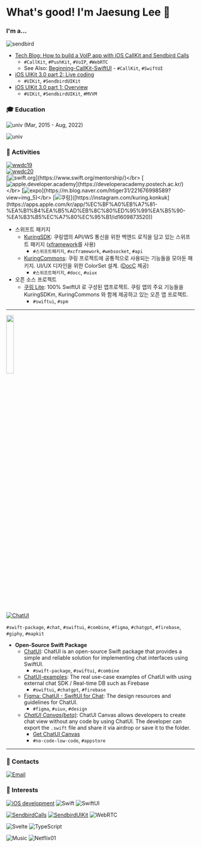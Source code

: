 # What's good! I'm Jaesung Lee 👋

### I'm a...

![sendbird](https://img.shields.io/badge/Software_engineer_(Client_iOS)-Sendbird,_Inc.-825eeb?style=for-the-badge)
- [Tech Blog: How to build a VoIP app with iOS CallKit and Sendbird Calls](https://sendbird.com/developer/tutorials/make-local-calls-with-callkit-and-sendbird-calls)
  - `#CallKit`, `#PushKit`, `#VoIP`, `#WebRTC`
  - See Also: [Beginning-CallKit-SwiftUI](https://github.com/jaesung-0o0/Beginning-CallKit-SwiftUI) - `#CallKit`, `#SwiftUI`
- [iOS UIKit 3.0 part 2: Live coding](https://www.youtube.com/watch?v=P1l2k4VMWCY)
  - `#UIKit`, `#SendbirdUIKit`
- [iOS UIKit 3.0 part 1: Overview](https://www.youtube.com/watch?v=esn1v0f13Os)
  - `#UIKit`, `#SendbirdUIKit`, `#MVVM`

### 🎓 Education
![univ (Mar, 2015 - Aug, 2022)](https://img.shields.io/badge/ELECTRICAL_AND_ELECTRONICS_ENGINEERING-Konkuk_univ.-036b40?style=for-the-badge)

![univ](https://img.shields.io/badge/2019_Global_Student_Institute-State_University_of_New_York_@_Stony_Brook-990000?style=for-the-badge)

### 🏅 Activities

[![wwdc19](https://img.shields.io/badge/WWDC19_Scholarship-Winner-999999?style=for-the-badge&logo=apple&logoColor=white)](https://blog.naver.com/dreamkonkuk/221537896778)</br>
[![wwdc20](https://img.shields.io/badge/WWDC20_Swift_Student_Challenge-Winner-999999?style=for-the-badge&logo=apple&logoColor=white)](http://www.konkuk.ac.kr/Administration/Pub/jsp/New/ku_pe_02_01.jsp?forum=people&id=5b3f1eb)</br>
[![swift.org](https://img.shields.io/badge/Swift_Mentorship_Program_(Swift.org)-Mentor-fa7343?style=for-the-badge&logo=swift&logoColor=white)](https://www.swift.org/mentorship/)</br>
[![apple.developer.academy](https://img.shields.io/badge/Apple_Developer_Academy_@_POSTECH_Lunch_Session_(Nov_2022)-Speaker-999999?style=for-the-badge&logo=apple&logoColor=white)](https://developeracademy.postech.ac.kr/)</br>
[![expo](https://img.shields.io/badge/2019_Software_Education_Festival_@_Yeosu_Expo_(한국과학창의재단_KOFAC)-SW_Talk_Busking_Speaker-000020?style=for-the-badge&logo=expo&logoColor=white)](https://m.blog.naver.com/htiger31/221676998589?view=img_5)</br>
[![쿠링](https://img.shields.io/badge/건국대학교_공지앱_쿠링_(kuring.konkuk)-iOS_Developer_&_Engineering_Manager_&_UIUX_Designer-3dbd80?style=for-the-badge)]([https://instagram.com/kuring.konkuk](https://apps.apple.com/kr/app/%EC%BF%A0%EB%A7%81-%EA%B1%B4%EA%B5%AD%EB%8C%80%ED%95%99%EA%B5%90-%EA%B3%B5%EC%A7%80%EC%95%B1/id1609873520))
- 스위프트 패키지 
  - [KuringSDK](https://github.com/KU-Stacks/kuring-sdk-ios-spm): 쿠링앱의 API/WS 통신을 위한 백엔드 로직을 담고 있는 스위프트 패키지 ([xframework](https://github.com/KU-Stacks/kuring-sdk-ios-spm/tree/main/XCFramework/KuringSDK.xcframework)를 사용)
    - `#스위프트패키지`, `#xcframework`, `#websocket`, `#api`
  - [KuringCommons](https://github.com/KU-Stacks/kuring-ios-commons): 쿠링 프로젝트에 공통적으로 사용되는 기능들을 모아둔 패키지. UI/UX 디자인을 위한 ColorSet 설계. ([DocC](https://github.com/KU-Stacks/kuring-ios-commons/tree/main/KuringCommons.doccarchive) 제공)
    - `#스위프트패키지`, `#docc`, `#uiux`
- 오픈 소스 프로젝트
  - [쿠링 Lite](https://github.com/KU-Stacks/kuring-lite-ios): 100% SwiftUI 로 구성된 앱프로젝트. 쿠링 앱의 주요 기능들을 KuringSDKm, KuringCommons 와 함께 제공하고 있는 오픈 앱 프로젝트.
    - `#swiftui`, `#spm`

- - -

<img src="https://user-images.githubusercontent.com/53814741/221390710-42623ce0-71cc-4bb4-9293-e3a7882ca608.png" width="20%"/>

[![ChatUI](https://img.shields.io/badge/SwiftUI_for_Chat-ChatUI-955FDC?style=for-the-badge)](https://github.com/jaesung-0o0/ChatUI)

`#swift-package`, `#chat`, `#swiftui`, `#combine`, `#figma`, `#chatgpt`, `#firebase`, `#giphy`, `#mapkit`
- **Open-Source Swift Package**
  - [ChatUI](https://github.com/jaesung-0o0/ChatUI): ChatUI is an open-source Swift package that provides a simple and reliable solution for implementing chat interfaces using SwiftUI.
    - `#swift-package`, `#swiftui`, `#combine`
  - [ChatUI-examples](https://github.com/jaesung-0o0/ChatUI-examples): The real use-case examples of ChatUI with using external chat SDK / Real-time DB such as Firebase
    - `#swiftui`, `#chatgpt`, `#firebase`
  - [Figma: ChatUI - SwiftUI for Chat](https://www.figma.com/community/file/1211259538649728876): The design resources and guidelines for ChatUI.
    - `#figma`, `#uiux`, `#design`
  - [*ChatUI Canvas(beta)*](https://www.notion.so/j-sung-0o0/How-to-create-chat-view-without-code-9dc5e1b673b94a3f9fa4f864d1e6b882?pvs=4): ChatUI Canvas allows developers to create chat view without any code by using ChatUI. The developer can export the `.swift` file and share it via airdrop or save it to the folder.
    - [Get ChatUI Canvas](https://testflight.apple.com/join/AKiViqEk)
    - `#no-code-low-code`, `#appstore`

- - -

### 🤙 Contacts
[![Email](https://img.shields.io/badge/Email-168de2?style=for-the-badge&logo=mail.ru&logoColor=white)](mailto:chic0815@icloud.com)

### 🍿 Interests
[![iOS development](https://img.shields.io/badge/iOS_Development-999999?style=for-the-badge&logo=apple&logoColor=white)](https://developer.apple.com)
![Swift](https://img.shields.io/badge/Swift-fa7343?style=for-the-badge&logo=swift&logoColor=white)
![SwiftUI](https://img.shields.io/badge/Swiftui-blue?style=for-the-badge&logo=swift&logoColor=white)

[![SendbirdCalls](https://img.shields.io/badge/Sendbird_calls-825eeb?style=for-the-badge)](https://sendbird.com/features/voice-and-video)
[![SendbirdUIKit](https://img.shields.io/badge/Sendbird_UIKit-825eeb?style=for-the-badge)](https://sendbird.com/features/chat-messaging/uikit)
![WebRTC](https://img.shields.io/badge/WebRTC-333333?style=for-the-badge&logo=webrtc&logoColor=white)

![Svelte](https://img.shields.io/badge/Svelte-FF3E00?style=for-the-badge&logo=svelte&logoColor=white)
![TypeScript](https://img.shields.io/badge/TypeScript-3178C6?style=for-the-badge&logo=typescript&logoColor=white)

![Music](https://img.shields.io/badge/Listening_to_Music-fd5260?style=for-the-badge&logo=apple-music&logoColor=white)
![Netflix01](https://img.shields.io/badge/Stranger_Things-E50914?style=for-the-badge&logo=netflix&logoColor=white)
